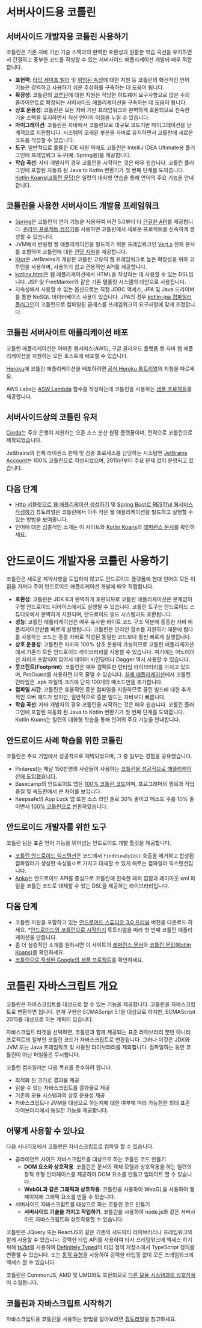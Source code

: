 # 서버사이드용 코틀린

## 서버사이드 개발자용 코틀린 사용하기

코틀린은 기존 자바 기반 기술 스택과의 완벽한 호환성과 원활한 학습 곡선을 유지하면서 간결하고 풍부한 코드를 작성할 수 있는 서버사이드 애플리케이션 개발에 매우 적합합니다.

* **표현력**: [타입 세이프 빌더](https://kotlinlang.org/docs/reference/type-safe-builders.html) 및 [위임된 속성](https://kotlinlang.org/docs/reference/delegated-properties.html)에 대한 지원 등 코틀린의 혁신적인 언어 기능은 강력하고 사용하기 쉬운 추상화를 구축하는 데 도움이 됩니다.
* **확장성**: 코틀린의 [코루틴](https://kotlinlang.org/docs/reference/coroutines.html)에 대한 지원은 적당한 하드웨어 요구사항으로 많은 수의 클라이언트로 확장되는 서버사이드 애플리케이션을 구축하는 데 도움이 됩니다.
* **상호 운용성**: 코틀린은 모든 자바 기반 프레임워크와 완벽하게 호환되므로 친숙한 기술 스택을 유지하면서 최신 언어의 이점을 누릴 수 있습니다.
* **마이그레이션**: 코틀린은 자바에서 코틀린으로 대규모 코드기반 마이그레이션을 단계적으로 지원합니다. 시스템의 오래된 부분을 자바로 유지하면서 코틀린에 새로운 코드를 작성할 수 있습니다.
* **도구**: 일반적으로 훌륭한 IDE 찌원 외에도 코틀린은 IntelliJ IDEA Ultimate용 플러그인에 프레임워크 도구(예: Spring용)를 제공합니다.
* **학습 곡선**: 자바 개발자의 경우 코틀린을 시작하는 것은 매우 쉽습니다. 코틀린 플러그인에 포함된 자동화 된 Java to Kotlin 변환기가 첫 번째 단계를 도와줍니다. [Kotlin Koans(코틀린 문답)](https://kotlinlang.org/docs/tutorials/koans.html)은 일련의 대화형 연습을 통해 언어의 주요 기능을 안내합니다.

## 코틀린을 사용한 서버사이드 개발용 프레임워크

* [Spring](https://spring.io/)은 코틀린의 언어 기능을 사용하여 버전 5.0부터 더 [간결한 API](https://spring.io/blog/2017/01/04/introducing-kotlin-support-in-spring-framework-5-0)를 제공합니다. [온라인 프로젝트 생성기](https://start.spring.io/#!language=kotlin)를 사용하면 코틀린에서 새로운 프로젝트를 신속하게 생성할 수 있습니다.
* JVM에서 반응형 웹 애플리케이션을 빌드하기 위한 프레임워크인 [Vert.x](http://vertx.io/) 전체 문서를 포함하여 코틀린에 대한 [전담 지원](https://github.com/vert-x3/vertx-lang-kotlin)을 제공합니다.
* [Ktor](https://github.com/kotlin/ktor)은 JetBrains가 개발한 코틀린 고유의 웹 프레임워크로 높은 확장성을 위하 코루틴을 사용하며, 사용하기 쉽고 관용적인 API를 제공합니다.
* [kotlinx.html](https://github.com/kotlin/kotlinx.html)은 웹 애플리케이션에서 HTML을 작성하는 데 사용할 수 있는 DSL입니다. JSP 및 FreeMarker와 같은 기존 템플릿 시스템의 대안으로 사용됩니다.
* 지속성에서 사용할 수 있는 옵션으로는 직접 JDBC 액세스, JPA 및 Java 드라이버를 통한 NoSQL 데이터베이스 사용이 있습니다. JPA의 경우 [kotlin-jpa 컴파일러 플러그인](https://kotlinlang.org/docs/reference/compiler-plugins.html#kotlin-jpa-compiler-plugin)이 코틀린으로 컴파일된 클래스를 프레임워크의 요구사항에 맞게 조정합니다.

## 코틀린 서버사이트 애플리케이션 배포

코틀린 애플리케이션은 아마존 웹서비스(AWS), 구글 클라우드 플랫폼 등 자바 웹 애플리케이션을 지원하는 모든 호스트에 배포할 수 있습니다.

[Heroku](https://www.heroku.com/)에 코틀린 애플리케이션을 배포하려면 [공식 Heroku 튜토리얼](https://devcenter.heroku.com/articles/getting-started-with-kotlin)의 지침을 따르세요.

AWS Labs는 [ASW Lambda](https://aws.amazon.com/lambda/) 함수를 작성하는데 코틀린을 사용하는 [샘플 프로젝트](https://github.com/awslabs/serverless-photo-recognition)를 제공합니다.

## 서버사이드상의 코틀린 유저

[Corda](https://www.corda.net/2017/01/10/kotlin/)는 주요 은행이 지원하는 오픈 소스 분산 원장 플랫폼이며, 전적으로 코틀린으로 제작되었습니다.

JetBrains의 전체 라이센스 판매 및 검증 프로세스를 담당하는 시스팀엔 [JetBrains Account](https://account.jetbrains.com/)는 100% 코틀린으로 작성되었으며, 2015년부터 주요 문제 없이 운영되고 있습니다.

## 다음 단계

* [Http 서블릿으로 웹 애플리케이션 생성하기](https://kotlinlang.org/docs/tutorials/httpservlets.html) 및 [Spring Boot로 RESTful 웹서비스 작성하기](https://kotlinlang.org/docs/tutorials/spring-boot-restful.html) 튜토리얼은 코틀린에서 아주 작은 웹 애플리케이션을 빌드하고 실행할 수 있는 방법을 보여줍니다.
* 언어에 대한 심층적인 소개는 이 사이트와 [Kotlin Koans](https://kotlinlang.org/docs/tutorials/koans.html)의 [레퍼런스 문서](https://kotlinlang.org/docs/reference/index.html)를 확인하세요.

# 안드로이드 개발자용 코틀린 사용하기

코틀린은 새로운 제약사항을 도입하지 않고도 안드로이드 플랫폼에 현대 언어의 모든 이점을 가져다 주어 안드로이드 애플리케이션 개발에 매우 적합합니다.

* **호환성**: 코틀린은 JDK 6과 완벽하게 호환되므로 코틀린 애플리케이션은 문제없이 구형 안드로이드 디바이스에서도 실행될 수 있습니다. 코틀린 도구는 안드로이드 스튜디오에서 완벽하게 지원되며, 안드로이드 빌드 시스템과도 호환됩니다.
* **성능**: 코틀린 애플리케이션은 매우 유사한 바이트 코드 구조 덕분에 동등한 자바 애플리케이션만큼 빠르게 실행됩니다. 코틀린은 인라인 함수를 지원하기 때문에 람다를 사용하는 코드는 종종 자바로 작성된 동일한 코드보다 훨씬 빠르게 실행됩니다.
* **상호 운용성**: 코틀린은 자바와 100% 상호 운용이 가능하므로 코틀린 애플리케이션에서 기존의 모든 안드로이드 라이브러리를 사용할 수 있습니다. 여기에는 어노테이션 처리가 포함되어 있어서 데이터 바인딩이나 Dagger 역시 사용할 수 있습니다.
* **풋프린트(Footprint)**: 코틀린은 매우 컴팩트한 런타임 라이브러리를 가지고 있으며, ProGuard를 사용하면 더욱 줄일 수 있습니다. [실제 애플리케이션](https://blog.gouline.net/kotlin-production-tales-62b56057dc8a)에서 코틀린 런타임은 .apk 파일의 크기에 단지 100개의 메소드만을 추가합니다.
* **컴파일 시간**: 코틀린은 효율적인 증분 컴파일을 지원하므로 클린 빌드에 대한 추가적인 오버 헤드가 있지만, 일반적으로 증분 빌드는 자바보다 빠릅니다.
* **학습 곡선**: 자바 개발자의 경우 코틀린을 시작하는 것은 매우 쉽습니다. 코틀린 플러그인에 포함된 자동화 된 Java to Kotlin 변환기가 첫 번째 단계를 도와줍니다. Kotlin Koans는 일련의 대화형 학습을 통해 언어의 주요 기능을 안내합니다.

## 안드로이드 사례 학습을 위한 코틀린

코틀린은 주요 기업에서 성공적으로 채택되었으며, 그 중 일부는 경험을 공유했습니다.

* Pinterest는 매달 150만명의 사람들이 사용하는 [코틀린을 성공적으로 애플리케이션에 도입했습니다.](https://www.youtube.com/watch?v=mDpnc45WwlI)
* Basecamp의 안드로이드 앱은 [100% 코틀린 코드](https://m.signalvnoise.com/how-we-made-basecamp-3s-android-app-100-kotlin-35e4e1c0ef12)이며, 프로그래머의 행목과 작업 품질 및 속도면에서 큰 차이를 보입니다.
* Keepsafe의 App Lock 앱 또한 소스 라인 술르 30% 줄이고 메소드 수를 10% 줄이면서 [100% 코틀린으로 변환](https://medium.com/keepsafe-engineering/lessons-from-converting-an-app-to-100-kotlin-68984a05dcb6)하였습니다.

## 안드로이드 개발자를 위한 도구

코틀린 팀은 표준 언어 기능을 뛰어넘는 안드로이드 개발 툴킷을 제공합니다.

* [코틀린 안드로이드 익스텐션](https://kotlinlang.org/docs/tutorials/android-plugin.html)은 코드에서 `findViewById()` 호출을 제거하고 합성된 컴파일러가 생성한 속성들ㅇ르 가지고 대체할 수 있게 해주는 컴파일러 익스텐션입니다.
* [Anko](http://github.com/kotlin/anko)는 안드로이드 API를 중심으로 코틀린에 친숙한 래퍼 집합과 레이아웃 xml 파일을 코틀린 코드로 대체할 수 있는 DSL을 제공하는 라이브러리입니다.

## 다음 단계

* 코틀린 지원을 포함하고 있는 [안드로이드 스튜디오 3.0 프리뷰](https://developer.android.com/studio/preview/index.html) 버전을 다운로드 하세요.
*[안드로이드와 코틀린으로 시작하기](https://kotlinlang.org/docs/tutorials/kotlin-android.html) 튜토리얼을 따라 첫 번째 코틀린 애플리케이션을 만듭니다.
* 좀 더 심층적인 소개를 원하시면 이 사이트의 [레퍼런스 문서](https://kotlinlang.org/docs/reference/index.html)와 [코틀린 문답(Kotlin Koans)](https://kotlinlang.org/docs/tutorials/koans.html)를 확인하세요.
* [코틀린으로 작성된 Google의 샘플 프로젝트](https://developer.android.com/samples/index.html?language=kotlin)를 확인하세요.

# 코틀린 자바스크립트 개요

코틀린은 자바스크립트를 대상으로 할 수 있는 기능을 제공합니다. 코틀린을 자바스크립트로 변환하면 됩니다. 현재 구현은 ECMAScript 5.1을 대상으로 하지만, ECMAScript 2015를 대상으로 하는 계획이 있습니다.

자바스크립트 타겟을 선택하면, 코틀린과 함께 제공되는 표준 라이브러리 뿐만 아니라 프로젝트의 일부인 코틀린 코드가 자바스크립트로 변환됩니다. 그러나 이것은 JDK와 JVM 또는 Java 프레임워크 및 사용된 라이브러리를 제외합니다. 컴파일하는 동안 코틀린이 아닌 파일들은 무시합니다.

코틀린 컴파일러는 다음 목표를 준수하려 합니다.

* 최적화 된 크기로 결과물 제공
* 읽을 수 있는 자바스크립트를 결과물로 제공
* 기존의 모듈 시스템과의 상호 운용성 제공
* 자바스크립트나 JVM을 대상으로 하는지에 대한 여부에 따라 가능한한 최대 표준 라이브러리에서 동일한 기능을 제공합니다.

## 어떻게 사용할 수 있나요

다음 시나리오에서 코틀린은 자바스크립트로 컴파일 할 수 있습니다.

* 클라이언트 사이드 자바스크립트를 대상으로 하는 코틀린 코드 만들기
    - **DOM 요소와 상호작용**. 코틀린은 문서의 객체 모델과 상호작용을 하는 일련의 정적 유형 인터페이스를 제공하여 DOM 요소를 만들고 업데이트 할 수 있습니다.
    - **WebGL과 같은 그래픽과 상호작용**. 코틀린을 사용하여 WebGL을 사용하여 웹페이지에 그래픽 요소를 만들 수 있습니다.
* 서버사이드 자바스크립트를 대상으로 하는 코틀린 코드 만들기
    - **서버사이드 기술을 가지고 작업하기**. 코틀린을 사용하여 node.js와 같은 서버사이드 자바스크립트와 상호작용할 수 있습니다.
    
코틀린은 JQuery 또는 ReactJS와 같은 기존의 서드파티 라이브러리나 프레임워크와 함께 사용할 수 있습니다. 강력한 타입 API를 사용하여 타사 프레임워크에 액세스 하기위해 [ts2kt](https://github.com/kotlin/ts2kt)를 사용하여 [Definitely Typed](http://definitelytyped.org/)의 타입 정의 저장소에서 TypeScript 정의를 변환할 수 있습니다. 또는 [동적 유형](https://kotlinlang.org/docs/reference/dynamic-type.html)을 사용하여 강력한 타입핑 없이 모든 프레임워크에 액세스 할 수 있습니다.

코틀린은 CommonJS, AMD 및 UMD와도 호환되므로 [다른 모듈 시스템과의 상호작용](https://kotlinlang.org/docs/tutorials/javascript/working-with-modules/working-with-modules.html)이 수월합니다.

## 코틀린과 자바스크립트 시작하기

자바스크립트용 코틀린을 사용하는 방법을 알아보려면 [튜토리얼](https://kotlinlang.org/docs/tutorials/javascript/kotlin-to-javascript/kotlin-to-javascript.html)을 참고하세요.






